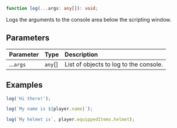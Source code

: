 <div class="heading-level-1">
<a id="undefined" name="undefined"></a>

```ts
function log(...args: any[]): void;
```

Logs the arguments to the console area below the scripting window.

## Parameters

| Parameter | Type     | Description                            |
| :-------- | :------- | :------------------------------------- |
| ...`args` | `any`\[] | List of objects to log to the console. |

## Examples

```ts
log('Hi there!');
```

```ts
log(`My name is ${player.name}`);
```

```ts
log(`My helmet is`, player.equippedItems.helmet);
```

</div>
